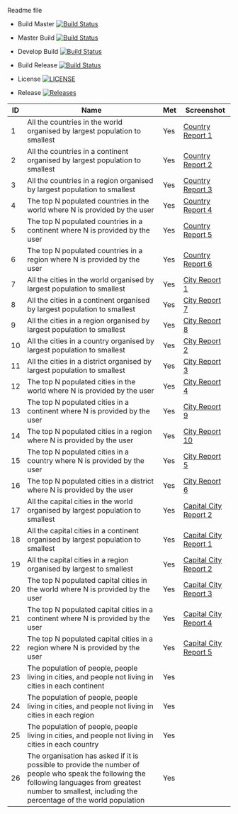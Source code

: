 Readme file

- Build Master [![Build Status](https://travis-ci.org/Richard-Herz/SEMethodsSet08103G1.svg?branch=master)](https://travis-ci.org/Richard-Herz/SEMethodsSet08103G1)
- Master Build [![Build Status](https://travis-ci.org/Richard-Herz/SEMethodsSet08103G1.svg?branch=master)](https://travis-ci.org/Richard-Herz/SEMethodsSet08103G1)
- Develop Build [![Build Status](https://travis-ci.org/Richard-Herz/SEMethodsSet08103G1.svg?branch=master)](https://travis-ci.org/Richard-Herz/SEMethodsSet08103G1)


- Build Release [![Build Status](https://travis-ci.org/Richard-Herz/SEMethodsSet08103G1.svg?branch=releases)](https://travis-ci.org/Richard-Herz/SEMethodsSet08103G1)
- License [![LICENSE](https://img.shields.io/github/license/Richard-Herz/SEMethodsSet08103G1.svg?style=flat-square)](https://github.com/Richard-Herz/SEMethodsSet08103G1/blob/master/LICENSE)
- Release [![Releases](https://img.shields.io/github/release/Richard-Herz/SEMethodsSet08103G1/all.svg?style=flat-square)](https://github.com/Richard-Herz/SEMethodsSet08103G1/releases)

ID| Name | Met | Screenshot
--- | --- | --- | ---
1 | All the countries in the world organised by largest population to smallest | Yes |  <a href= https://github.com/Richard-Herz/SEMethodsSet08103G1/blob/master/SQLREPORTScreenshots/CountryRep1.PNG> Country Report 1</a>
2 | All the countries in a continent organised by largest population to smallest | Yes | <a href= https://github.com/Richard-Herz/SEMethodsSet08103G1/blob/master/SQLREPORTScreenshots/CountryRep2.PNG> Country Report 2</a>
3 | All the countries in a region organised by largest population to smallest | Yes | <a href= https://github.com/Richard-Herz/SEMethodsSet08103G1/blob/master/SQLREPORTScreenshots/CountryRep3.PNG> Country Report 3</a>
4 | The top N populated countries in the world where N is provided by the user | Yes | <a href= https://github.com/Richard-Herz/SEMethodsSet08103G1/blob/master/SQLREPORTScreenshots/CountryRep4.PNG> Country Report 4</a>
5 | The top N populated countries in a continent where N is provided by the user | Yes | <a href= https://github.com/Richard-Herz/SEMethodsSet08103G1/blob/master/SQLREPORTScreenshots/CountryRep5.PNG> Country Report 5</a>
6 | The top N populated countries in a region where N is provided by the user | Yes | <a href= https://github.com/Richard-Herz/SEMethodsSet08103G1/blob/master/SQLREPORTScreenshots/CountryRep6.PNG> Country Report 6</a>
7 | All the cities in the world organised by largest population to smallest | Yes | <a href= https://github.com/Richard-Herz/SEMethodsSet08103G1/blob/master/SQLREPORTScreenshots/CityRep1.PNG> City Report 1</a>
8 | All the cities in a continent organised by largest population to smallest | Yes | <a href= https://github.com/Richard-Herz/SEMethodsSet08103G1/blob/master/SQLREPORTScreenshots/CityRep7.PNG> City Report 7</a>
9 | All the cities in a region organised by largest population to smallest | Yes | <a href= https://github.com/Richard-Herz/SEMethodsSet08103G1/blob/master/SQLREPORTScreenshots/CityRep8.PNG> City Report 8</a>
10 | All the cities in a country organised by largest population to smallest | Yes | <a href= https://github.com/Richard-Herz/SEMethodsSet08103G1/blob/master/SQLREPORTScreenshots/CityRep2.PNG> City Report 2</a>
11 | All the cities in a district organised by largest population to smallest | Yes | <a href= https://github.com/Richard-Herz/SEMethodsSet08103G1/blob/master/SQLREPORTScreenshots/CityRep3.PNG> City Report 3</a>
12 | The top N populated cities in the world where N is provided by the user | Yes | <a href= https://github.com/Richard-Herz/SEMethodsSet08103G1/blob/master/SQLREPORTScreenshots/CityRep4.PNG> City Report 4</a>
13 | The top N populated cities in a continent where N is provided by the user | Yes | <a href= https://github.com/Richard-Herz/SEMethodsSet08103G1/blob/master/SQLREPORTScreenshots/CityRep9.PNG> City Report 9</a>
14 | The top N populated cities in a region where N is provided by the user | Yes | <a href= https://github.com/Richard-Herz/SEMethodsSet08103G1/blob/master/SQLREPORTScreenshots/CityRep10.PNG> City Report 10</a>
15 | The top N populated cities in a country where N is provided by the user | Yes | <a href= https://github.com/Richard-Herz/SEMethodsSet08103G1/blob/master/SQLREPORTScreenshots/CityRep5.PNG> City Report 5</a>
16 | The top N populated cities in a district where N is provided by the user | Yes | <a href= https://github.com/Richard-Herz/SEMethodsSet08103G1/blob/master/SQLREPORTScreenshots/CityRep6.PNG> City Report 6</a>
17 | All the capital cities in the world organised by largest population to smallest | Yes | <a href= https://github.com/Richard-Herz/SEMethodsSet08103G1/blob/master/SQLREPORTScreenshots/CapitalCityRep2.PNG> Capital City Report 2</a>
18 | All the capital cities in a continent organised by largest population to smallest | Yes | <a href= https://github.com/Richard-Herz/SEMethodsSet08103G1/blob/master/SQLREPORTScreenshots/CapitalCityRep3.PNG> Capital City Report 1</a>
19 | All the capital cities in a region organised by largest to smallest | Yes | <a href= https://github.com/Richard-Herz/SEMethodsSet08103G1/blob/master/SQLREPORTScreenshots/CapitalCityRep4.PNG> Capital City Report 2</a>
20 | The top N populated capital cities in the world where N is provided by the user | Yes | <a href= https://github.com/Richard-Herz/SEMethodsSet08103G1/blob/master/SQLREPORTScreenshots/CapitalCityRep6.PNG> Capital City Report 3</a>
21 | The top N populated capital cities in a continent where N is provided by the user | Yes | <a href= https://github.com/Richard-Herz/SEMethodsSet08103G1/blob/master/SQLREPORTScreenshots/CityRep5.PNG> Capital City Report 4</a>
22 | The top N populated capital cities in a region where N is provided by the user | Yes | <a href= https://github.com/Richard-Herz/SEMethodsSet08103G1/blob/master/SQLREPORTScreenshots/CapitalCityRep.PNG> Capital City Report 5</a>
23 | The population of people, people living in cities, and people not living in cities in each continent | Yes |
24 | The population of people, people living in cities, and people not living in cities in each region | Yes |
25 | The population of people, people living in cities, and people not living in cities in each country | Yes |
26 | The organisation has asked if it is possible to provide the number of people who speak the following the following languages from greatest number to smallest, including the percentage of the world population | Yes |

